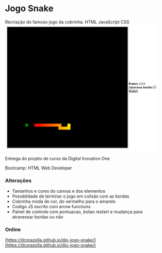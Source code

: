 # Jogo Snake
Recriação do famoso jogo da cobrinha. HTML JavaScript CSS 
![Imagem](https://github.com/dcorazolla/dio-jogo-snake/raw/main/img/print.png)

Entrega do projeto de curso da Digital Inovation One

Bootcamp: HTML Web Developer

### Alterações
- Tamanhos e cores do canvas e dos elementos
- Possiblidade de terminar o jogo em colisão com as bordas
- Cobrinha moda de cor, do vermelho para o amarelo
- Codigo JS escrito com arrow functions
- Painel de controle com pontuacao, botao restart e mudança para atravessar bordas ou não

### Online
[https://dcorazolla.github.io/dio-jogo-snake/](https://dcorazolla.github.io/dio-jogo-snake/)



